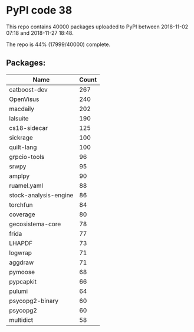 # PyPI code 38

This repo contains 40000 packages uploaded to PyPI between 
2018-11-02 07:18 and 2018-11-27 18:48.

The repo is 44% (17999/40000) complete.

## Packages:

| Name  | Count |
| ----- | ----- |
| catboost-dev | 267 |
| OpenVisus | 240 |
| macdaily | 202 |
| lalsuite | 190 |
| cs18-sidecar | 125 |
| sickrage | 100 |
| quilt-lang | 100 |
| grpcio-tools | 96 |
| srwpy | 95 |
| amplpy | 90 |
| ruamel.yaml | 88 |
| stock-analysis-engine | 86 |
| torchfun | 84 |
| coverage | 80 |
| gecosistema-core | 78 |
| frida | 77 |
| LHAPDF | 73 |
| logwrap | 71 |
| aggdraw | 71 |
| pymoose | 68 |
| pypcapkit | 66 |
| pulumi | 64 |
| psycopg2-binary | 60 |
| psycopg2 | 60 |
| multidict | 58 |


